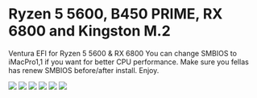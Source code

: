# Ryzen 5 5600, B450 PRIME, RX 6800 and Kingston M.2
Ventura EFI for Ryzen 5 5600 &amp; RX 6800
You can change SMBIOS to iMacPro1,1 if you want for better CPU performance. Make sure you fellas has renew SMBIOS before/after install. Enjoy.

![](https://www.technopat.net/sosyal/eklenti/1670106533595-png.1591759/)
![](https://www.technopat.net/sosyal/eklenti/1670066195669-png.1591748/)
![](https://www.technopat.net/sosyal/eklenti/ekran-resmi-2022-12-03-14-39-22-png.1591780/)
![](https://www.technopat.net/sosyal/eklenti/ekran-resmi-2022-12-03-14-39-30-png.1591782/)
![](https://www.technopat.net/sosyal/eklenti/ekran-resmi-2022-12-03-14-39-36-png.1591783/)
![](https://www.technopat.net/sosyal/eklenti/ekran-resmi-2022-12-03-14-41-24-png.1591786/)
